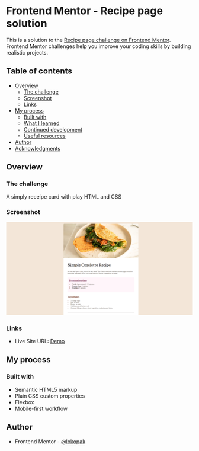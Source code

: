 # Frontend Mentor - Recipe page solution

This is a solution to the [Recipe page challenge on Frontend Mentor](https://www.frontendmentor.io/challenges/recipe-page-KiTsR8QQKm). Frontend Mentor challenges help you improve your coding skills by building realistic projects.

## Table of contents

- [Overview](#overview)
  - [The challenge](#the-challenge)
  - [Screenshot](#screenshot)
  - [Links](#links)
- [My process](#my-process)
  - [Built with](#built-with)
  - [What I learned](#what-i-learned)
  - [Continued development](#continued-development)
  - [Useful resources](#useful-resources)
- [Author](#author)
- [Acknowledgments](#acknowledgments)

## Overview

### The challenge

A simply receipe card with play HTML and CSS

### Screenshot

![](./screenshot.png)

### Links

- Live Site URL: [Demo](https://lokopak.github.io/recipe-page-main/)

## My process

### Built with

- Semantic HTML5 markup
- Plain CSS custom properties
- Flexbox
- Mobile-first workflow

## Author

- Frontend Mentor - [@lokopak](https://www.frontendmentor.io/profile/lokopak)

